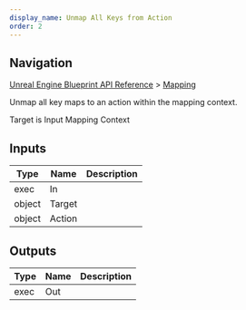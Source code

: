 ```yaml
---
display_name: Unmap All Keys from Action
order: 2
---
```

## Navigation

[Unreal Engine Blueprint API Reference](https://dev.epicgames.com/documentation/en-us/unreal-engine/BlueprintAPI) > [Mapping](https://dev.epicgames.com/documentation/en-us/unreal-engine/BlueprintAPI/Mapping)

Unmap all key maps to an action within the mapping context.

Target is Input Mapping Context

## Inputs

| Type | Name | Description |
| --- | --- | --- |
| exec | In |  |
| object | Target |  |
| object | Action |  |

## Outputs

| Type | Name | Description |
| --- | --- | --- |
| exec | Out |  |

